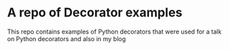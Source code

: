 # A repo of Decorator examples 

This repo contains examples of Python decorators that were used for a talk on Python decorators and also in my blog
